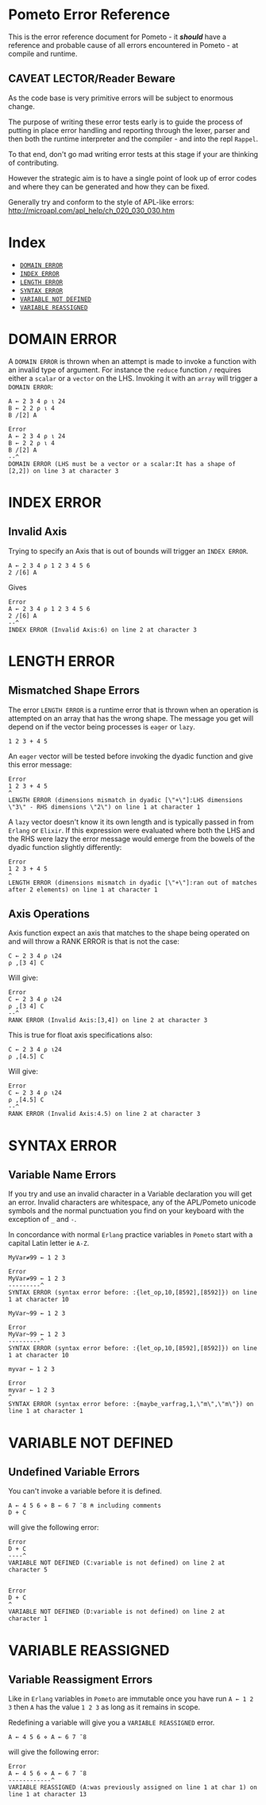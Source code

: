# Pometo Error Reference

This is the error reference document for Pometo - it ***should*** have a reference and probable cause of all errors encountered in Pometo - at compile and runtime.

## CAVEAT LECTOR/Reader Beware

As the code base is very primitive errors will be subject to enormous change.

The purpose of writing these error tests early is to guide the process of putting in place error handling and reporting through the lexer, parser and then both the runtime interpreter and the compiler - and into the repl `Rappel`.

To that end, don't go mad writing error tests at this stage if your are thinking of contributing.

However the strategic aim is to have a single point of look up of error codes and where they can be generated and how they can be fixed.

Generally try and conform to the style of APL-like errors:
http://microapl.com/apl_help/ch_020_030_030.htm

# Index

* [`DOMAIN ERROR`](#domain-error)
* [`INDEX ERROR`](#index-error)
* [`LENGTH ERROR`](#length-error)
* [`SYNTAX ERROR`](#syntax-error)
* [`VARIABLE NOT DEFINED`](#variable-not-defined)
* [`VARIABLE REASSIGNED`](#variable-reassigned)

# DOMAIN ERROR

A `DOMAIN ERROR` is thrown when an attempt is made to invoke a function with an invalid type of argument. For instance the `reduce` function `/` requires either a `scalar` or a `vector` on the LHS. Invoking it with an `array` will trigger a `DOMAIN ERROR`:

```pometo
A ← 2 3 4 ⍴ ⍳ 24
B ← 2 2 ⍴ ⍳ 4
B /[2] A
```

```pometo_results
Error
A ← 2 3 4 ⍴ ⍳ 24
B ← 2 2 ⍴ ⍳ 4
B /[2] A
--^
DOMAIN ERROR (LHS must be a vector or a scalar:It has a shape of [2,2]) on line 3 at character 3
```

# INDEX ERROR

## Invalid Axis

Trying to specify an Axis that is out of bounds will trigger an `INDEX ERROR`.

```pometo
A ← 2 3 4 ⍴ 1 2 3 4 5 6
2 /[6] A
```

Gives
```pometo_results
Error
A ← 2 3 4 ⍴ 1 2 3 4 5 6
2 /[6] A
--^
INDEX ERROR (Invalid Axis:6) on line 2 at character 3
```

# LENGTH ERROR

## Mismatched Shape Errors

The error `LENGTH ERROR` is a runtime error that is thrown when an operation is attempted on an array that has the wrong shape. The message you get will depend on if the vector being processes is `eager` or `lazy`.

```pometo
1 2 3 + 4 5
```

An `eager` vector will be tested before invoking the dyadic function and give this error message:

```pometo_results
Error
1 2 3 + 4 5
^
LENGTH ERROR (dimensions mismatch in dyadic [\"+\"]:LHS dimensions \"3\" - RHS dimensions \"2\") on line 1 at character 1
```

A `lazy` vector doesn't know it its own length and is typically passed in from `Erlang` or `Elixir`. If this expression were evaluated where both the LHS and the RHS were lazy the error message would emerge from the bowels of the dyadic function slightly differently:

```pometo_lazy
Error
1 2 3 + 4 5
^
LENGTH ERROR (dimensions mismatch in dyadic [\"+\"]:ran out of matches after 2 elements) on line 1 at character 1
```

## Axis Operations

Axis function expect an axis that matches to the shape being operated on and will throw a RANK ERROR is that is not the case:

```pometo
C ← 2 3 4 ⍴ ⍳24
⍴ ,[3 4] C
```

Will give:

```pometo_results
Error
C ← 2 3 4 ⍴ ⍳24
⍴ ,[3 4] C
--^
RANK ERROR (Invalid Axis:[3,4]) on line 2 at character 3
```

This is true for float axis specifications also:

```pometo
C ← 2 3 4 ⍴ ⍳24
⍴ ,[4.5] C
```

Will give:

```pometo_results
Error
C ← 2 3 4 ⍴ ⍳24
⍴ ,[4.5] C
--^
RANK ERROR (Invalid Axis:4.5) on line 2 at character 3
```


# SYNTAX ERROR

## Variable Name Errors

If you try and use an invalid character in a Variable declaration you will get an error. Invalid characters are whitespace, any of the APL/Pometo unicode symbols and the normal punctuation you find on your keyboard with the exception of `_` and `-`.

In concordance with normal `Erlang` practice variables in `Pometo` start with a capital Latin letter ie `A-Z`.

```pometo
MyVar≠99 ← 1 2 3
```

```pometo_results
Error
MyVar≠99 ← 1 2 3
---------^
SYNTAX ERROR (syntax error before: :{let_op,10,[8592],[8592]}) on line 1 at character 10
```

```pometo
MyVar~99 ← 1 2 3
```

```pometo_results
Error
MyVar~99 ← 1 2 3
---------^
SYNTAX ERROR (syntax error before: :{let_op,10,[8592],[8592]}) on line 1 at character 10
```

```pometo
myvar ← 1 2 3
```

```pometo_results
Error
myvar ← 1 2 3
^
SYNTAX ERROR (syntax error before: :{maybe_varfrag,1,\"m\",\"m\"}) on line 1 at character 1
```

# VARIABLE NOT DEFINED

## Undefined Variable Errors

You can't invoke a variable before it is defined.

```pometo
A ← 4 5 6 ⋄ B ← 6 7 ¯8 ⍝ including comments
D + C
```

will give the following error:

```pometo_results
Error
D + C
----^
VARIABLE NOT DEFINED (C:variable is not defined) on line 2 at character 5


Error
D + C
^
VARIABLE NOT DEFINED (D:variable is not defined) on line 2 at character 1
```

# VARIABLE REASSIGNED

## Variable Reassigment Errors

Like in `Erlang` variables in `Pometo` are immutable once you have run `A ← 1 2 3` then `A` has the value `1 2 3` as long as it remains in scope.

Redefining a variable will give you a `VARIABLE REASSIGNED` error.

```pometo
A ← 4 5 6 ⋄ A ← 6 7 ¯8
```

will give the following error:

```pometo_results
Error
A ← 4 5 6 ⋄ A ← 6 7 ¯8
------------^
VARIABLE REASSIGNED (A:was previously assigned on line 1 at char 1) on line 1 at character 13
```
